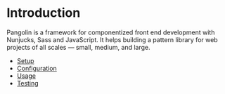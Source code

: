 # Introduction

<OutdatedVersion version="4" />

Pangolin is a framework for componentized front end development with Nunjucks, Sass and JavaScript. It helps building a pattern library for web projects of all scales — small, medium, and large.

* [Setup](setup)
* [Configuration](configuration)
* [Usage](usage)
* [Testing](testing)

